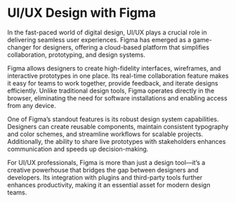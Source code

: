 # UI/UX Design with Figma  

In the fast-paced world of digital design, UI/UX plays a crucial role in delivering seamless user experiences. Figma has emerged as a game-changer for designers, offering a cloud-based platform that simplifies collaboration, prototyping, and design systems.  

Figma allows designers to create high-fidelity interfaces, wireframes, and interactive prototypes in one place. Its real-time collaboration feature makes it easy for teams to work together, provide feedback, and iterate designs efficiently. Unlike traditional design tools, Figma operates directly in the browser, eliminating the need for software installations and enabling access from any device.  

One of Figma’s standout features is its robust design system capabilities. Designers can create reusable components, maintain consistent typography and color schemes, and streamline workflows for scalable projects. Additionally, the ability to share live prototypes with stakeholders enhances communication and speeds up decision-making.  

For UI/UX professionals, Figma is more than just a design tool—it’s a creative powerhouse that bridges the gap between designers and developers. Its integration with plugins and third-party tools further enhances productivity, making it an essential asset for modern design teams.  

